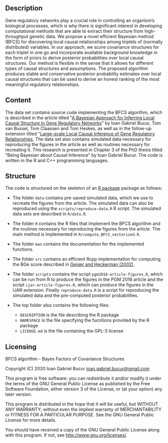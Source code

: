 ## Description
Gene regulatory networks play a crucial role in controlling an organism’s 
biological processes, which is why there is significant interest in developing 
computational methods that are able to extract their structure from high-throughput 
genetic data. We propose a novel efficient Bayesian method (BFCS) for discovering 
local causal relationships among triplets of (normally distributed) variables. In
our approach, we score covariance structures for each triplet in one go and incorporate
available background knowledge in the form of priors to derive posterior probabilities 
over local causal structures. Our method is flexible in the sense that it allows 
for different types of causal structures and assumptions. The proposed algorithm 
produces stable and conservative posterior probability estimates over local causal 
structures that can be used to derive an honest ranking of the most meaningful 
regulatory relationships.

## Content

The data set contains source code implementing the BFCS algorithm, which is 
described in the article titled "[A Bayesian Approach for Inferring Local Causal 
Structure in Gene Regulatory Networks](http://proceedings.mlr.press/v72/bucur18a.html)" 
by Ioan Gabriel Bucur, Tom van Bussel, Tom Claassen and Tom Heskes, as well as in
the follow-up extension titled "[Large-scale Local Causal Inference of Gene Regulatory
Relationships](https://doi.org/10.1016/j.ijar.2019.08.012). The data set also 
contains simulated data necessary for reproducing the figures in the article as 
well as routines necessary for recreating it. This research is presented in 
Chapter 3 of the PhD thesis titled "Being Bayesian about Causal Inference" by
Ioan Gabriel Bucur. The code is written in the R and C++ programming languages.

## Structure

The code is structured on the skeleton of an [R package](https://r-pkgs.org/index.html) 
package as follows:

- The folder `data` contains pre-saved simulated data, which we use to recreate
the figures from the article. The simulated data can also be reproduced using 
the `scripts/reproduce-data.R` R script. The simulated data sets are described in `R/data.R`.

- The folder `R` contains the R files that implement the BFCS algorithm and the 
routines necessary for reproducing the figures from the article. The main method
is implemented in `R/compute_BFCS_vectorized.R`.

- The folder `man` contains the documentation for the implemented functions.

- The folder `src` contains an efficient Rcpp implementation for computing the
BGe score described in [Geiger and Heckerman (2002)](https://projecteuclid.org/euclid.aos/1035844981).

- The folder `scripts` contains the script `pgm2018-article-figures.R`, which
can be run from R to produce the figures in the PGM 2018 article and the script
`ijar-article-figures.R`, which can produce the figures in the IJAR extension.
Finally `reproduce-data.R` is a script for reproducing the simulated data and
the pre-computed posterior probabilities.

- The top folder also contains the following files:
  - `DESCRIPTION` is the file describing the R package
  - `NAMESPACE` is the file specifying the fucntions provided by the R package
  - `LICENSE.md` is the file containing the GPL-3 license

## Licensing

BFCS algorithm - Bayes Factors of Covariance Structures

Copyright (C) 2020 Ioan Gabriel Bucur <ioan.gabriel.bucur@gmail.com>

This program is free software: you can redistribute it and/or modify
it under the terms of the GNU General Public License as published by
the Free Software Foundation, either version 3 of the License, or
(at your option) any later version.

This program is distributed in the hope that it will be useful,
but WITHOUT ANY WARRANTY; without even the implied warranty of
MERCHANTABILITY or FITNESS FOR A PARTICULAR PURPOSE.  See the
GNU General Public License for more details.

You should have received a copy of the GNU General Public License
along with this program.  If not, see <http://www.gnu.org/licenses/>.